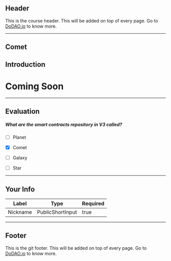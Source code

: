 ## Header
This is the course header. This will be added on top of every page. Go to [DoDAO.io](https://www.dodao.io) to know more.

---

## Comet


## Introduction


# Coming Soon        

    


---
## Evaluation





##### What are the smart contracts repository in V3 called?  

- [ ]  Planet
- [x]  Comet
- [ ]  Galaxy
- [ ]  Star

    


---
## Your Info





| Label | Type | Required |
| ----------- | ----------- | ---- |
| Nickname        | PublicShortInput   |  true    |


    


---
## Footer
This is the git footer. This will be added on top of every page. Go to [DoDAO.io](https://www.dodao.io) to know more.
    
